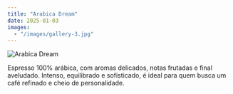 ```yaml
---
title: "Arabica Dream"
date: 2025-01-03
images:
  - "/images/gallery-3.jpg"
---
```

![Arabica Dream](/images/gallery-3.jpg)

Espresso 100% arábica, com aromas delicados, notas frutadas e final aveludado. Intenso, equilibrado e sofisticado, é ideal para quem busca um café refinado e cheio de personalidade.
